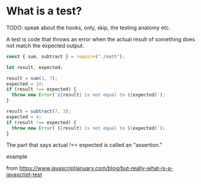 # What is a test?

TODO: speak about the hooks, only, skip, the testing anatomy etc.

A test is code that throws an error when the actual result of something does not match the expected output.

```javascript
const { sum, subtract } = require("./math");

let result, expected;

result = sum(3, 7);
expected = 10;
if (result !== expected) {
  throw new Error(`${result} is not equal to ${expected}`);
}

result = subtract(7, 3);
expected = 4;
if (result !== expected) {
  throw new Error(`${result} is not equal to ${expected}`);
}
```

The part that says actual !== expected is called an "assertion."

example

from https://www.javascriptjanuary.com/blog/but-really-what-is-a-javascript-test

